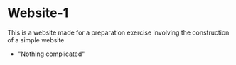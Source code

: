 # Website-1
This is a website made for a preparation exercise involving the construction of a simple website
- "Nothing complicated"
